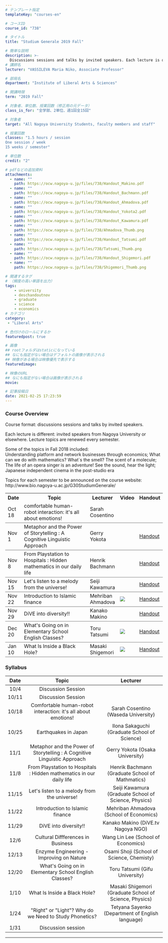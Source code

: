 ```yaml
---
# テンプレート指定
templateKey: "courses-en"

# コースID
course_id: "738"

# タイトル
title: "Studium Generale 2019 Fall"

# 簡単な説明
description: >-
  Discussions sessions and talks by invited speakers. Each lecture is different and invited speakers from Nagoya University or elsewhere. Lecture topics are renewe ....
# 講師名
lecturer: "VASSILEVA Maria Niko, Associate Professor"

# 部局名
department: "Institute of Liberal Arts & Sciences"

# 開講時限
term: "2019	Fall"

# 対象者、単位数、授業回数（修正用の元データ）
class_is_for: "全学部、2単位、週1回全15回"

# 対象者
target: "All Nagoya University Students, faculty members and staff"

# 授業回数
classes: "1.5 hours / session
One session / week
15 weeks / semester"

# 単位数
credit: "2"

# pdfなどの追加資料
attachments:
  - name: "" 
    path: https://ocw.nagoya-u.jp/files/738/Handout_Makino.pdf
  - name: "" 
    path: https://ocw.nagoya-u.jp/files/738/Handout_Bachmann.pdf
  - name: "" 
    path: https://ocw.nagoya-u.jp/files/738/Handout_Ahmadova.pdf
  - name: "" 
    path: https://ocw.nagoya-u.jp/files/738/Handout_Yokota2.pdf
  - name: "" 
    path: https://ocw.nagoya-u.jp/files/738/Handout_Kawamura.pdf
  - name: "" 
    path: https://ocw.nagoya-u.jp/files/738/Ahmadova_Thumb.png
  - name: "" 
    path: https://ocw.nagoya-u.jp/files/738/Handout_Tatsumi.pdf
  - name: "" 
    path: https://ocw.nagoya-u.jp/files/738/Tatsumi_Thumb.png
  - name: "" 
    path: https://ocw.nagoya-u.jp/files/738/Handout_Shigemori.pdf
  - name: "" 
    path: https://ocw.nagoya-u.jp/files/738/Shigemori_Thumb.png

# 関連するタグ
# （頻度の高い単語を出力）
tags:
    - university
    - deschandoutnov
    - graduate
    - science
    - economics    
# カテゴリ
category:
 - "Liberal Arts"

# 色付けのロールにするか
featuredpost: true

# 画像
## rootフォルダはstaticになっている
## なにも指定がない場合はデフォルトの画像が表示される
## 映像がある場合は映像優先で表示する
featuredimage: 

# 映像のURL
## なにも指定がない場合は画像が表示される
movie: 

# 記事投稿日
date: 2021-02-25 17:23:59
---
```


### Course Overview

<p>Course format: discussions sessions and talks by invited speakers.</p>
<p>Each lecture is different: invited speakers from Nagoya University or elsewhere. Lecture topics are renewed every semester.</p>
<p>Some of the topics in Fall 2018 included:<br>
Understanding platform and network businesses through economics; What can we do with mathematics?
What`s the smell?  The scent of a molecule; The life of an opera singer is an adventure!
See the sound, hear the light; Japanese independent cinema in the post-studio era
</p>
<p>Topics for each semester to be announced on the course website:<br>
http://www.bio.nagoya-u.ac.jp/G30StudiumGenerale/
</p>
<table class="basic" width="455">
    <tr>
        <th>Date</th>
        <th>Topic</th>
        <th>Lecturer</th>
        <th>Video</th>
        <th>Handout</th>
		</tr>
    <tr style="border-bottom: 1pt solid #666;">
        <td>Oct 18</td>
        <td width="450">comfortable human-robot interaction: it's all about emotions!</td>
        <td>Sarah Cosentino</td>
        <td></td>
        <td></td>
    </tr>
    <tr style="border-bottom: 1pt solid #666;">
        <td>Nov 1</td>
        <td width="450">Metaphor and the Power of Storytelling : A Cognitive Linguistic Approach</td>
        <td>Gerry Yokota</td>
        <td></td>
        <td><a target="_blank" href="https://ocw.nagoya-u.jp/files/738/Handout_Yokota2.pdf">Handout</a> </td>
    </tr>
    <tr style="border-bottom: 1pt solid #666;">
        <td>Nov 8</td>
        <td width="450">From Playstation to Hospitals : Hidden mathematics in our daily life</td>
        <td>Henrik Bachmann</td>
        <td></td>
        <td><a target="_blank" href="https://ocw.nagoya-u.jp/files/738/Handout_Bachmann.pdf">Handout</a> </td>
    </tr>
    <tr style="border-bottom: 1pt solid #666;">
        <td>Nov 15</td>
        <td width="450">Let's listen to a melody from the universe!</td>
        <td>Seiji Kawamura</td>
        <td></td>
        <td><a target="_blank" href="https://ocw.nagoya-u.jp/files/738/Handout_Kawamura.pdf">Handout</a> </td>
    </tr>
    <tr style="border-bottom: 1pt solid #666;">
        <td>Nov 22</td>
        <td width="450">Introduction to Islamic finance</td>
        <td>Mehriban Ahmadova</td>
        <td><a target="_blank" href="https://nuvideo.media.nagoya-u.ac.jp/embed/1333cef70e9007ca1a67f990b70235a53318e1db"><img src="https://ocw.nagoya-u.jp/files/738/Ahmadova_Thumb.png"> </a></td>
        <td><a target="_blank" href="https://ocw.nagoya-u.jp/files/738/Handout_Ahmadova.pdf">Handout</a> </td>
    </tr>
    <tr style="border-bottom: 1pt solid #666;">
        <td>Nov 29</td>
        <td width="450">DiVE into diversity!!</td>
        <td>Kanako Makino</td>
        <td></td>
        <td><a target="_blank" href="https://ocw.nagoya-u.jp/files/738/Handout_Makino.pdf">Handout</a> </td>
    </tr>
    <tr style="border-bottom: 1pt solid #666;">
        <td>Dec 20</td>
        <td width="450">What's Going on in Elementary School English Classes?</td>
        <td>Toru Tatsumi</td>
        <td><a target="_blank" href="https://nuvideo.media.nagoya-u.ac.jp/embed/9872a35eb67a9d93de40209811f55edeff744e11"><img src="https://ocw.nagoya-u.jp/files/738/Tatsumi_Thumb.png"> </a></td>
        <td><a target="_blank" href="https://ocw.nagoya-u.jp/files/738/Handout_Tatsumi.pdf">Handout</a> </td>
    </tr>
    <tr style="border-bottom: 1pt solid #666;">
        <td>Jan 10</td>
        <td width="450">What Is Inside a Black Hole?</td>
        <td>Masaki Shigemori</td>
        <td><a target="_blank" href="https://nuvideo.media.nagoya-u.ac.jp/embed/56cfb29db8a7eae53273fcc5849eeea5b4c53a74"><img src="https://ocw.nagoya-u.jp/files/738/Shigemori_Thumb.png"> </a></td>
        <td><a target="_blank" href="https://ocw.nagoya-u.jp/files/738/Handout_Shigemori.pdf">Handout</a> </td>
    </tr>
</table>

### Syllabus

| Date  |                                  Topic                                   |                        Lecturer                        |
| :---: | :----------------------------------------------------------------------: | :----------------------------------------------------: |
| 10/4  |                            Discussion Session                            |                                                        |
| 10/11 |                            Discussion Session                            |                                                        |
| 10/18 |      Comfortable human-robot interaction: it's all about emotions!       |          Sarah Cosentino (Waseda University)           |
| 10/25 |                           Earthquakes in Japan                           |      Ilona Sakaguchi (Graduate School of Science)      |
| 11/1  | Metaphor and the Power of Storytelling : A Cognitive Linguistic Approach |            Gerry Yokota (Osaka University)             |
| 11/8  |   From Playstation to Hospitals : Hidden mathematics in our daily life   |    Henrik Bachmann (Graduate School of Mathmatics)     |
| 11/15 |               Let's listen to a melody from the universe!                |  Seiji Kawamura (Graduate School of Science, Physics)  |
| 11/22 |                     Introduction to Islamic finance                      |        Mehriban Ahmadova (School of Economics)         |
| 11/29 |                          DiVE into diversity!!                           |           Kanako Makino (DiVE.tv Nagoya NGO)           |
| 12/6  |                    Cultural Diffferences in Business                     |           Wang Lin Lee (School of Economics)           |
| 12/13 |                 Enzyme Engineering - Improving on Nature                 |       Osami Shoji (School of Science, Chemisty)        |
| 12/20 |          What's Going on in Elementary School English Classes?           |             Toru Tatsumi (Gifu University)             |
| 1/10  |                       What Is Inside a Black Hole?                       | Masaki Shigemori (Graduate School of Science, Physics) |
| 1/24  |          "Right" or "Light"? Why do we Need to Study Phonetics?          |    Tetyana Sayenko (Department of English language)    |
| 1/31  |                            Discussion session                            |                                                        |

---
